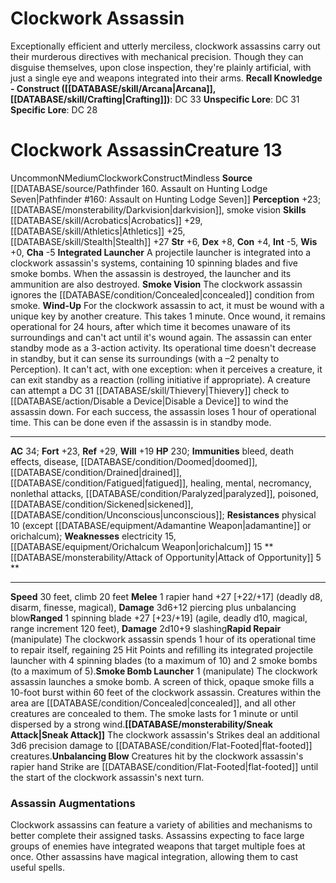 ﻿---
ac: '34'
alignment: N
all_resistance: null
burrow_speed: null
charisma: '-5'
climb_speed: '20'
constitution: '+4'
creature_ability:
- Attack of Opportunity
- Integrated Launcher
- Rapid Repair
- Smoke Bomb Launcher
- Smoke Vision
- ''
- Sneak Attack
- Unbalancing Blow
- Wind-Up
creature_family: '[[DATABASE/monsterfamily/Clockworks|Clockworks]]'
dexterity: '+8'
element: null
fly_speed: null
fortitude: '+23'
hardness: null
hp: '230'
id: '1004'
immunity:
- bleed
- '[[DATABASE/trait/Death|death]] effects'
- '[[DATABASE/trait/Disease|disease]]'
- '[[DATABASE/condition/Doomed|doomed]]'
- '[[DATABASE/condition/Drained|drained]]'
- '[[DATABASE/condition/Fatigued|fatigued]]'
- '[[DATABASE/trait/Healing|healing]]'
- '[[DATABASE/trait/Mental|mental]]'
- '[[DATABASE/trait/Necromancy|necromancy]]'
- '[[DATABASE/trait/Nonlethal|nonlethal]] attacks'
- '[[DATABASE/condition/Paralyzed|paralyzed]]'
- '[[DATABASE/trait/Poison|poisoned]]'
- '[[DATABASE/condition/Sickened|sickened]]'
- '[[DATABASE/condition/Unconscious|unconscious]]'
intelligence: '-5'
land_speed: '30'
language: null
level: '13'
max_speed: '30'
name: Clockwork Assassin
perception: '+23'
rarity: Uncommon
reflex: '+29'
resistance:
- physical 10 (except [[DATABASE/equipment/Adamantine Weapon|adamantine]] or orichalcum)
rus_type_level: null
school: null
sense:
- '[[DATABASE/monsterability/Darkvision|darkvision]]'
- smoke vision
size: Medium
skill:
- '[[DATABASE/skill/Acrobatics|Acrobatics]] +29'
- '[[DATABASE/skill/Athletics|Athletics]] +25'
- '[[DATABASE/skill/Stealth|Stealth]] +27'
source: '[[DATABASE/source/Pathfinder 160. Assault on Hunting Lodge Seven|Pathfinder
  #160: Assault on Hunting Lodge Seven]]'
speed:
- 30 feet
- climb 20 feet
spell: null
strength: '+6'
strength_req: '6'
strongest_save:
- Reflex
swim_speed: null
trait:
- '[[DATABASE/trait/Clockwork|Clockwork]]'
- '[[DATABASE/trait/Construct|Construct]]'
- '[[DATABASE/trait/Mindless|Mindless]]'
- '[[DATABASE/trait/Uncommon|Uncommon]]'
type: Creature
vision: Darkvision
weakest_save:
- Will
weakness:
- electricity 15
- '[[DATABASE/equipment/Orichalcum Weapon|orichalcum]] 15'
will: '+19'
wisdom: '+0'

---
# Clockwork Assassin

Exceptionally efficient and utterly merciless, clockwork assassins carry out their murderous directives with mechanical precision. Though they can disguise themselves, upon close inspection, they're plainly artificial, with just a single eye and weapons integrated into their arms.
**Recall Knowledge - Construct ([[DATABASE/skill/Arcana|Arcana]], [[DATABASE/skill/Crafting|Crafting]])**: DC 33
**Unspecific Lore**: DC 31
**Specific Lore**: DC 28

# Clockwork Assassin<span class="item-type">Creature 13</span>

<span class="trait-uncommon item-trait">Uncommon</span><span class="trait-alignment item-trait">N</span><span class="trait-size item-trait">Medium</span><span class="item-trait">Clockwork</span><span class="item-trait">Construct</span><span class="item-trait">Mindless</span>
**Source** [[DATABASE/source/Pathfinder 160. Assault on Hunting Lodge Seven|Pathfinder #160: Assault on Hunting Lodge Seven]]
**Perception** +23; [[DATABASE/monsterability/Darkvision|darkvision]], smoke vision
**Skills** [[DATABASE/skill/Acrobatics|Acrobatics]] +29, [[DATABASE/skill/Athletics|Athletics]] +25, [[DATABASE/skill/Stealth|Stealth]] +27
**Str** +6, **Dex** +8, **Con** +4, **Int** -5, **Wis** +0, **Cha** -5
**Integrated Launcher** A projectile launcher is integrated into a clockwork assassin's systems, containing 10 spinning blades and five smoke bombs. When the assassin is destroyed, the launcher and its ammunition are also destroyed.
**Smoke Vision** The clockwork assassin ignores the [[DATABASE/condition/Concealed|concealed]] condition from smoke.
**Wind-Up** For the clockwork assassin to act, it must be wound with a unique key by another creature. This takes 1 minute. Once wound, it remains operational for 24 hours, after which time it becomes unaware of its surroundings and can't act until it's wound again.
 The assassin can enter standby mode as a 3-action activity. Its operational time doesn't decrease in standby, but it can sense its surroundings (with a –2 penalty to Perception). It can't act, with one exception: when it perceives a creature, it can exit standby as a reaction (rolling initiative if appropriate).
 A creature can attempt a DC 31 [[DATABASE/skill/Thievery|Thievery]] check to [[DATABASE/action/Disable a Device|Disable a Device]] to wind the assassin down. For each success, the assassin loses 1 hour of operational time. This can be done even if the assassin is in standby mode.

---
**AC** 34; **Fort** +23, **Ref** +29, **Will** +19
**HP** 230; **Immunities** bleed, death effects, disease, [[DATABASE/condition/Doomed|doomed]], [[DATABASE/condition/Drained|drained]], [[DATABASE/condition/Fatigued|fatigued]], healing, mental, necromancy, nonlethal attacks, [[DATABASE/condition/Paralyzed|paralyzed]], poisoned, [[DATABASE/condition/Sickened|sickened]], [[DATABASE/condition/Unconscious|unconscious]]; **Resistances** physical 10 (except [[DATABASE/equipment/Adamantine Weapon|adamantine]] or orichalcum); **Weaknesses** electricity 15, [[DATABASE/equipment/Orichalcum Weapon|orichalcum]] 15
<span class="in-box-ability">**[[DATABASE/monsterability/Attack of Opportunity|Attack of Opportunity]] <span class="action-icon">5</span> ** </span>

---
**Speed** 30 feet, climb 20 feet
<span class="in-box-ability">**Melee** <span class="action-icon">1</span> rapier hand +27 [+22/+17] (deadly d8, disarm, finesse, magical), **Damage** 3d6+12 piercing plus unbalancing blow</span><span class="in-box-ability">**Ranged** <span class="action-icon">1</span> spinning blade +27 [+23/+19] (agile, deadly d10, magical, range increment 120 feet), **Damage** 2d10+9 slashing</span><span class="in-box-ability">**Rapid Repair** (manipulate) The clockwork assassin spends 1 hour of its operational time to repair itself, regaining 25 Hit Points and refilling its integrated projectile launcher with 4 spinning blades (to a maximum of 10) and 2 smoke bombs (to a maximum of 5).</span><span class="in-box-ability">**Smoke Bomb Launcher** <span class="action-icon">1</span> (manipulate) The clockwork assassin launches a smoke bomb. A screen of thick, opaque smoke fills a 10-foot burst within 60 feet of the clockwork assassin. Creatures within the area are [[DATABASE/condition/Concealed|concealed]], and all other creatures are concealed to them. The smoke lasts for 1 minute or until dispersed by a strong wind.</span><span class="in-box-ability">**[[DATABASE/monsterability/Sneak Attack|Sneak Attack]]** The clockwork assassin's Strikes deal an additional 3d6 precision damage to [[DATABASE/condition/Flat-Footed|flat-footed]] creatures.</span><span class="in-box-ability">**Unbalancing Blow** Creatures hit by the clockwork assassin's rapier hand Strike are [[DATABASE/condition/Flat-Footed|flat-footed]] until the start of the clockwork assassin's next turn.</span>

###  Assassin Augmentations

Clockwork assassins can feature a variety of abilities and mechanisms to better complete their assigned tasks. Assassins expecting to face large groups of enemies have integrated weapons that target multiple foes at once. Other assassins have magical integration, allowing them to cast useful spells.
